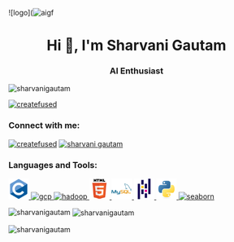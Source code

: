 ![logo](![aigf](https://github.com/user-attachments/assets/953e7678-09c8-4db2-b6c1-9f36db5b8216)

<h1 align="center">Hi 👋, I'm Sharvani Gautam</h1>
<h3 align="center">AI Enthusiast</h3>

<p align="left"> <img src="https://komarev.com/ghpvc/?username=sharvanigautam&label=Profile%20views&color=0e75b6&style=flat" alt="sharvanigautam" /> </p>

<p align="left"> <a href="https://twitter.com/createfused" target="blank"><img src="https://img.shields.io/twitter/follow/createfused?logo=twitter&style=for-the-badge" alt="createfused" /></a> </p>

<h3 align="left">Connect with me:</h3>
<p align="left">
<a href="https://twitter.com/createfused" target="blank"><img align="center" src="https://raw.githubusercontent.com/rahuldkjain/github-profile-readme-generator/master/src/images/icons/Social/twitter.svg" alt="createfused" height="30" width="40" /></a>
<a href="https://linkedin.com/in/sharvani gautam" target="blank"><img align="center" src="https://raw.githubusercontent.com/rahuldkjain/github-profile-readme-generator/master/src/images/icons/Social/linked-in-alt.svg" alt="sharvani gautam" height="30" width="40" /></a>
</p>

<h3 align="left">Languages and Tools:</h3>
<p align="left"> <a href="https://www.cprogramming.com/" target="_blank" rel="noreferrer"> <img src="https://raw.githubusercontent.com/devicons/devicon/master/icons/c/c-original.svg" alt="c" width="40" height="40"/> </a> <a href="https://cloud.google.com" target="_blank" rel="noreferrer"> <img src="https://www.vectorlogo.zone/logos/google_cloud/google_cloud-icon.svg" alt="gcp" width="40" height="40"/> </a> <a href="https://hadoop.apache.org/" target="_blank" rel="noreferrer"> <img src="https://www.vectorlogo.zone/logos/apache_hadoop/apache_hadoop-icon.svg" alt="hadoop" width="40" height="40"/> </a> <a href="https://www.w3.org/html/" target="_blank" rel="noreferrer"> <img src="https://raw.githubusercontent.com/devicons/devicon/master/icons/html5/html5-original-wordmark.svg" alt="html5" width="40" height="40"/> </a> <a href="https://www.mysql.com/" target="_blank" rel="noreferrer"> <img src="https://raw.githubusercontent.com/devicons/devicon/master/icons/mysql/mysql-original-wordmark.svg" alt="mysql" width="40" height="40"/> </a> <a href="https://pandas.pydata.org/" target="_blank" rel="noreferrer"> <img src="https://raw.githubusercontent.com/devicons/devicon/2ae2a900d2f041da66e950e4d48052658d850630/icons/pandas/pandas-original.svg" alt="pandas" width="40" height="40"/> </a> <a href="https://www.python.org" target="_blank" rel="noreferrer"> <img src="https://raw.githubusercontent.com/devicons/devicon/master/icons/python/python-original.svg" alt="python" width="40" height="40"/> </a> <a href="https://seaborn.pydata.org/" target="_blank" rel="noreferrer"> <img src="https://seaborn.pydata.org/_images/logo-mark-lightbg.svg" alt="seaborn" width="40" height="40"/> </a> </p>

<p><img align="left" src="https://github-readme-stats.vercel.app/api/top-langs?username=sharvanigautam&show_icons=true&locale=en&layout=compact" alt="sharvanigautam" /></p>

<p>&nbsp;<img align="center" src="https://github-readme-stats.vercel.app/api?username=sharvanigautam&show_icons=true&locale=en" alt="sharvanigautam" /></p>

<p><img align="center" src="https://github-readme-streak-stats.herokuapp.com/?user=sharvanigautam&" alt="sharvanigautam" /></p>
